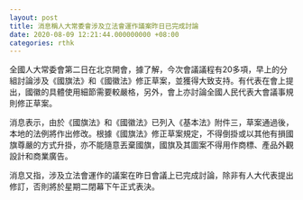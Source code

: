 ```yaml
---
layout: post
title: 消息稱人大常委會涉及立法會運作議案昨日已完成討論
date: 2020-08-09 12:21:44.000000000 +08:00
categories: rthk
---
```


全國人大常委會第二日在北京開會，據了解，今次會議議程有20多項，早上的分組討論涉及《國旗法》和《國徽法》修正草案，並獲得大致支持。有代表在會上提出，國徽的具體使用細節需要較嚴格，另外，會上亦討論全國人民代表大會議事規則修正草案。

消息表示，由於《國旗法》和《國徽法》已列入《基本法》附件三，草案通過後，本地的法例將作出修改。根據《國旗法》修正草案規定，不得倒掛或以其他有損國旗尊嚴的方式升掛，亦不能隨意丟棄國旗，國旗及其圖案不得用作商標、產品外觀設計和商業廣告。

消息又指，涉及立法會運作的議案在昨日會議上已完成討論，除非有人大代表提出修訂，否則將於星期二閉幕下午正式表決。
